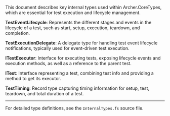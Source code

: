 <!-- (dl
(section-meta
    (title Archer.CoreTypes Internal Types)
)
) -->

This document describes key internal types used within Archer.CoreTypes, which are essential for test execution and lifecycle management.

<!-- (dl (# TestEventLifecycle)) -->
**TestEventLifecycle**: Represents the different stages and events in the lifecycle of a test, such as start, setup, execution, teardown, and completion.

<!-- (dl (# TestExecutionDelegate)) -->
**TestExecutionDelegate**: A delegate type for handling test event lifecycle notifications, typically used for event-driven test execution.

<!-- (dl (# ITestExecutor)) -->
**ITestExecutor**: Interface for executing tests, exposing lifecycle events and execution methods, as well as a reference to the parent test.

<!-- (dl (# ITest)) -->
**ITest**: Interface representing a test, combining test info and providing a method to get its executor.

<!-- (dl (# TestTiming)) -->
**TestTiming**: Record type capturing timing information for setup, test, teardown, and total duration of a test.

---
For detailed type definitions, see the `InternalTypes.fs` source file.
